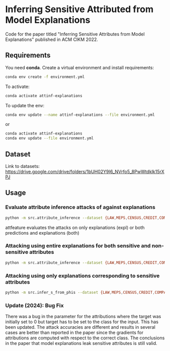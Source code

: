 # Inferring Sensitive Attributed from Model Explanations

Code for the paper titled "Inferring Sensitive Attributes from Model Explanations" published in ACM CIKM 2022.

## Requirements

You need __conda__. Create a virtual environment and install requirements:

```bash
conda env create -f environment.yml
```

To activate:

```bash
conda activate attinf-explanations
```

To update the env:

```bash
conda env update --name attinf-explanations --file environment.yml
```

or

```bash
conda activate attinf-explanations
conda env update --file environment.yml
```

## Dataset

Link to datasets: https://drive.google.com/drive/folders/1bUH02Y9I6_NVrfo5_8PwWtdklk15rXPJ

## Usage


### Evaluate attribute inference attacks of against explanations

```bash
python -m src.attribute_inference --dataset {LAW,MEPS,CENSUS,CREDIT,COMPAS} --explanations {IntegratedGradients,smoothgrad,DeepLift,GradientShap} --attfeature {both,expl}
```
attfeature evaluates the attacks on only explanations (expl) or both predictions and explanations (both)

### Attacking using entire explanations for both sensitive and non-sensitive attributes

```bash
python -m src.attribute_inference --dataset {LAW,MEPS,CENSUS,CREDIT,COMPAS} --explanations {IntegratedGradients,smoothgrad,DeepLift,GradientShap} --attfeature expl --with_sattr True
```

### Attacking using only explanations corresponding to sensitive attributes

```bash
python -m src.infer_s_from_phis --dataset {LAW,MEPS,CENSUS,CREDIT,COMPAS} --explanations {IntegratedGradients,smoothgrad,DeepLift,GradientShap}
```

### Update (2024): Bug Fix

There was a bug in the parameter for the attributions where the target was initially set to 0 but target has to be set to the class for the input. This has been updated.
The attack accuracies are different and results in several cases are better than reported in the paper since the gradients for attributions are computed with respect to the correct class.
The conclusions in the paper that model explanations leak sensitive attributes is still valid.
